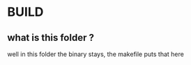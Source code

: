 # BUILD

## what is this folder ?

well in this folder the binary stays, the makefile puts that here